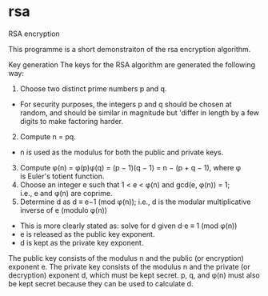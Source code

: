 # rsa
RSA encryption

This programme is a short demonstraiton of the rsa encryption algorithm. 


Key generation
The keys for the RSA algorithm are generated the following way:
1. Choose two distinct prime numbers p and q.
  - For security purposes, the integers p and q should be chosen at random, and should be similar in magnitude but 'differ in length by a few digits to make factoring harder. 
2. Compute n = pq.
  - n is used as the modulus for both the public and private keys.
3. Compute φ(n) = φ(p)φ(q) = (p − 1)(q − 1) = n − (p + q − 1), where φ is Euler's totient function. 
4. Choose an integer e such that 1 < e < φ(n) and gcd(e, φ(n)) = 1; i.e., e and φ(n) are coprime.
5. Determine d as d ≡ e−1 (mod φ(n)); i.e., d is the modular multiplicative inverse of e (modulo φ(n))
  - This is more clearly stated as: solve for d given d⋅e ≡ 1 (mod φ(n))
  - e is released as the public key exponent.
  - d is kept as the private key exponent.

The public key consists of the modulus n and the public (or encryption) exponent e. The private key consists of the modulus n and the private (or decryption) exponent d, which must be kept secret. p, q, and φ(n) must also be kept secret because they can be used to calculate d.
